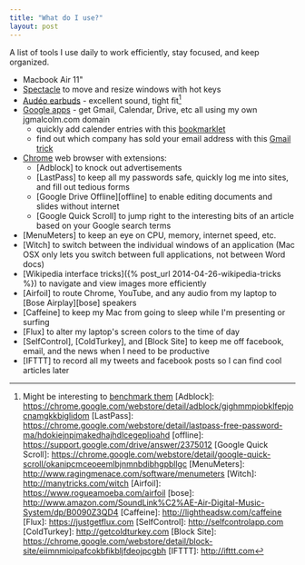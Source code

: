 ```yaml
---
title: "What do I use?"
layout: post
---
```


A list of tools I use daily to work efficiently, stay focused, and keep
organized.

* Macbook Air 11"
* [Spectacle](http://spectacleapp.com) to move and resize windows with hot keys
* [Audéo earbuds](http://www.amazon.com/Audeo-Perfect-Bass-Earphones-Black/dp/B003V9QDXK) - excellent sound, tight fit[^bench]
* [Google apps](http://www.google.com/enterprise/apps/business) - get Gmail, Calendar, Drive, etc all using my own jgmalcolm.com domain
  * quickly add calender entries with this [bookmarklet][calender]
  * find out which company has sold your email address with this [Gmail trick][gmail]
* [Chrome](https://www.google.com/intl/en_US/chrome/browser/) web browser with extensions:
  * [Adblock] to knock out advertisements
  * [LastPass] to keep all my passwords safe, quickly log me into sites, and fill out tedious forms
  * [Google Drive Offline][offline] to enable editing documents and slides without internet
  * [Google Quick Scroll] to jump right to the interesting bits of an article based on your Google search terms
* [MenuMeters] to keep an eye on CPU, memory, internet speed, etc.
* [Witch] to switch between the individual windows of an application (Mac OSX
  only lets you switch between full applications, not between Word docs)
* [Wikipedia interface tricks]({% post_url 2014-04-26-wikipedia-tricks %}) to navigate and view images more efficiently
* [Airfoil] to route Chrome, YouTube, and any audio from my laptop to [Bose Airplay][bose] speakers
* [Caffeine] to keep my Mac from going to sleep while I'm presenting or surfing
* [Flux] to alter my laptop's screen colors to the time of day
* [SelfControl], [ColdTurkey], and [Block Site] to keep me off facebook, email, and the news when I need to be productive
* [IFTTT] to record all my tweets and facebook posts so I can find cool articles later

[gmail]: http://gmailblog.blogspot.com/2008/03/2-hidden-ways-to-get-more-from-your.html
[calender]: http://gmailblog.blogspot.com/2008/03/2-hidden-ways-to-get-more-from-your.html
[^bench]: Might be interesting to [benchmark them](http://www.audiocheck.net/soundtests_headphones.php)
[Adblock]: https://chrome.google.com/webstore/detail/adblock/gighmmpiobklfepjocnamgkkbiglidom
[LastPass]: https://chrome.google.com/webstore/detail/lastpass-free-password-ma/hdokiejnpimakedhajhdlcegeplioahd
[offline]: https://support.google.com/drive/answer/2375012
[Google Quick Scroll]: https://chrome.google.com/webstore/detail/google-quick-scroll/okanipcmceoeemlbjnmnbdibhgpbllgc
[MenuMeters]: http://www.ragingmenace.com/software/menumeters
[Witch]: http://manytricks.com/witch
[Airfoil]: https://www.rogueamoeba.com/airfoil
[bose]: http://www.amazon.com/SoundLink%C2%AE-Air-Digital-Music-System/dp/B0090Z3QD4
[Caffeine]: http://lightheadsw.com/caffeine
[Flux]: https://justgetflux.com
[SelfControl]: http://selfcontrolapp.com
[ColdTurkey]: http://getcoldturkey.com
[Block Site]: https://chrome.google.com/webstore/detail/block-site/eiimnmioipafcokbfikbljfdeojpcgbh
[IFTTT]: http://ifttt.com
